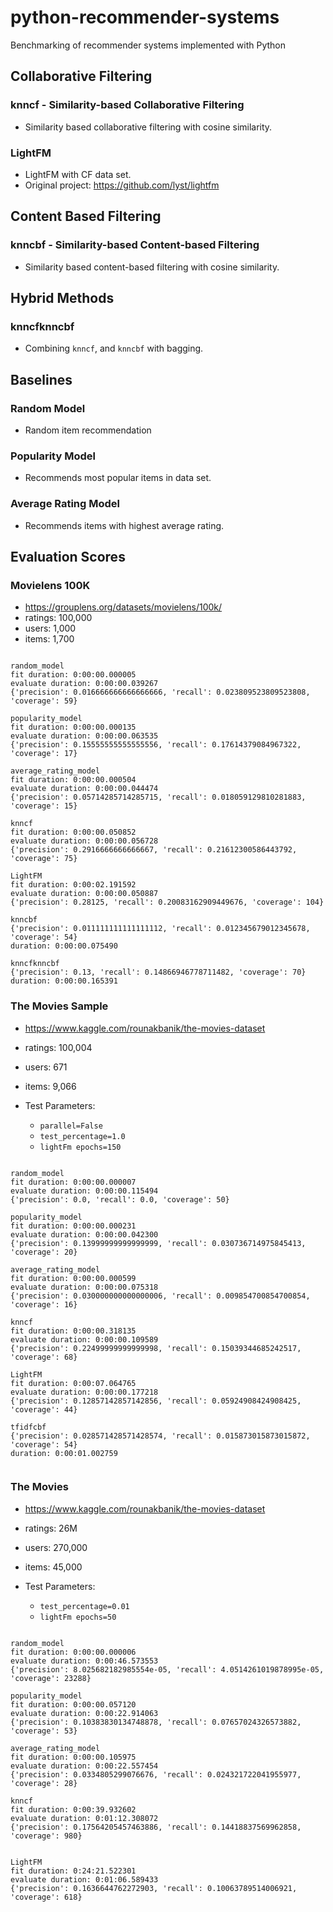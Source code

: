 # python-recommender-systems
Benchmarking of recommender systems implemented with Python

## Collaborative Filtering

### knncf - Similarity-based Collaborative Filtering

- Similarity based collaborative filtering with cosine similarity.

### LightFM

- LightFM with CF data set.
- Original project: https://github.com/lyst/lightfm

## Content Based Filtering

### knncbf - Similarity-based Content-based Filtering

- Similarity based content-based filtering with cosine similarity.

## Hybrid Methods 

### knncfknncbf

- Combining `knncf`, and `knncbf` with bagging. 

## Baselines

### Random Model

- Random item recommendation

### Popularity Model

- Recommends most popular items in data set.

### Average Rating Model

- Recommends items with highest average rating.

## Evaluation Scores

### Movielens 100K

- https://grouplens.org/datasets/movielens/100k/
- ratings: 100,000 
- users: 1,000 
- items: 1,700 

```

random_model
fit duration: 0:00:00.000005
evaluate duration: 0:00:00.039267
{'precision': 0.016666666666666666, 'recall': 0.023809523809523808, 'coverage': 59}

popularity_model
fit duration: 0:00:00.000135
evaluate duration: 0:00:00.063535
{'precision': 0.15555555555555556, 'recall': 0.17614379084967322, 'coverage': 17}

average_rating_model
fit duration: 0:00:00.000504
evaluate duration: 0:00:00.044474
{'precision': 0.05714285714285715, 'recall': 0.018059129810281883, 'coverage': 15}

knncf
fit duration: 0:00:00.050852
evaluate duration: 0:00:00.056728
{'precision': 0.2916666666666667, 'recall': 0.21612300586443792, 'coverage': 75}

LightFM
fit duration: 0:00:02.191592
evaluate duration: 0:00:00.050887
{'precision': 0.28125, 'recall': 0.20083162909449676, 'coverage': 104}

knncbf
{'precision': 0.011111111111111112, 'recall': 0.012345679012345678, 'coverage': 54}
duration: 0:00:00.075490

knncfknncbf
{'precision': 0.13, 'recall': 0.14866946778711482, 'coverage': 70}
duration: 0:00:00.165391

```

### The Movies Sample
- https://www.kaggle.com/rounakbanik/the-movies-dataset
- ratings: 100,004 
- users: 671 
- items: 9,066 

- Test Parameters:
    - `parallel=False` 
    - `test_percentage=1.0`
    - `lightFm epochs=150`

```

random_model
fit duration: 0:00:00.000007
evaluate duration: 0:00:00.115494
{'precision': 0.0, 'recall': 0.0, 'coverage': 50}

popularity_model
fit duration: 0:00:00.000231
evaluate duration: 0:00:00.042300
{'precision': 0.13999999999999999, 'recall': 0.030736714975845413, 'coverage': 20}

average_rating_model
fit duration: 0:00:00.000599
evaluate duration: 0:00:00.075318
{'precision': 0.030000000000000006, 'recall': 0.009854700854700854, 'coverage': 16}

knncf
fit duration: 0:00:00.318135
evaluate duration: 0:00:00.109589
{'precision': 0.22499999999999998, 'recall': 0.15039344685242517, 'coverage': 68}

LightFM
fit duration: 0:00:07.064765
evaluate duration: 0:00:00.177218
{'precision': 0.12857142857142856, 'recall': 0.05924908424908425, 'coverage': 44}

tfidfcbf
{'precision': 0.028571428571428574, 'recall': 0.015873015873015872, 'coverage': 54}
duration: 0:00:01.002759


```

### The Movies 
- https://www.kaggle.com/rounakbanik/the-movies-dataset
- ratings: 26M 
- users: 270,000 
- items: 45,000 

- Test Parameters:
    - `test_percentage=0.01`
    - `lightFm epochs=50`

```

random_model
fit duration: 0:00:00.000006
evaluate duration: 0:00:46.573553
{'precision': 8.025682182985554e-05, 'recall': 4.0514261019878995e-05, 'coverage': 23288}

popularity_model
fit duration: 0:00:00.057120
evaluate duration: 0:00:22.914063
{'precision': 0.10383830134748878, 'recall': 0.07657024326573882, 'coverage': 53}

average_rating_model
fit duration: 0:00:00.105975
evaluate duration: 0:00:22.557454
{'precision': 0.0334805299076676, 'recall': 0.024321722041955977, 'coverage': 28}

knncf
fit duration: 0:00:39.932602
evaluate duration: 0:01:12.308072
{'precision': 0.17564205457463886, 'recall': 0.14418837569962858, 'coverage': 980}


LightFM
fit duration: 0:24:21.522301
evaluate duration: 0:01:06.589433
{'precision': 0.1636644762272903, 'recall': 0.10063789514006921, 'coverage': 618}

```